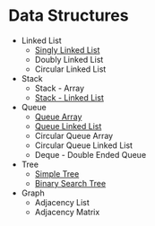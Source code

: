 # Data Structures

- Linked List
  - [Singly Linked List](./linked-list/singly-linked-list/)
  - Doubly Linked List
  - Circular Linked List
- Stack
  - Stack - Array
  - [Stack - Linked List](./stack/stack-linked-list/)
- Queue
  - [Queue Array](./queue/queue-array/)
  - [Queue Linked List](./queue/queue-linked-list/)
  - Circular Queue Array
  - Circular Queue Linked List
  - Deque - Double Ended Queue
- Tree
  - [Simple Tree](./tree/simple-tree/)
  - [Binary Search Tree](./tree/binary-search-tree/)
- Graph
  - Adjacency List
  - Adjacency Matrix
